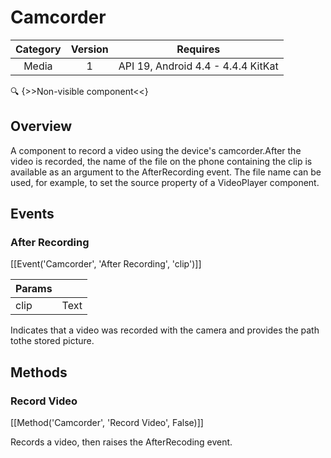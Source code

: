 # Camcorder

| Category | Version | Requires |
|:--------:|:-------:|:--------:|
|Media|1|API 19, Android 4.4 - 4.4.4 KitKat|

:mag: {>>Non-visible component<<}

## Overview

A component to record a video using the device's camcorder.After the video is recorded, the name of the file on the phone containing the clip is available as an argument to the AfterRecording event. The file name can be used, for example, to set the source property of a VideoPlayer component.

## Events

### After Recording

[[Event('Camcorder', 'After Recording', 'clip')]]

| Params | []() |
|--------|------|
|clip|Text|


Indicates that a video was recorded with the camera and provides the path tothe stored picture.

## Methods

### Record Video

[[Method('Camcorder', 'Record Video', False)]]

Records a video, then raises the AfterRecoding event.